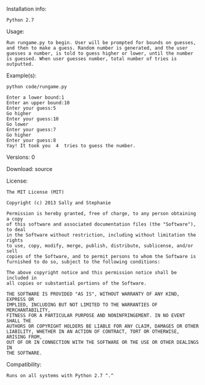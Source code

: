 Installation info:

	Python 2.7

Usage:

	Run rungame.py to begin. User will be prompted for bounds on guesses, and then to make a guess. Random number is generated, and the user guesses a number, is told to guess higher or lower, until the number is guessed. When user guesses number, total number of tries is outputted.

Example(s):

	python code/rungame.py 

	Enter a lower bound:1
	Enter an upper bound:10
	Enter your guess:5
	Go higher
	Enter your guess:10
	Go lower
	Enter your guess:7
	Go higher
	Enter your guess:8
	Yay! It took you  4  tries to guess the number.

Versions: 0

Download: source

License:

	The MIT License (MIT)

	Copyright (c) 2013 Sally and Stephanie

	Permission is hereby granted, free of charge, to any person obtaining a copy
	of this software and associated documentation files (the "Software"), to deal
	in the Software without restriction, including without limitation the rights
	to use, copy, modify, merge, publish, distribute, sublicense, and/or sell
	copies of the Software, and to permit persons to whom the Software is
	furnished to do so, subject to the following conditions:

	The above copyright notice and this permission notice shall be included in
	all copies or substantial portions of the Software.

	THE SOFTWARE IS PROVIDED "AS IS", WITHOUT WARRANTY OF ANY KIND, EXPRESS OR
	IMPLIED, INCLUDING BUT NOT LIMITED TO THE WARRANTIES OF MERCHANTABILITY,
	FITNESS FOR A PARTICULAR PURPOSE AND NONINFRINGEMENT. IN NO EVENT SHALL THE
	AUTHORS OR COPYRIGHT HOLDERS BE LIABLE FOR ANY CLAIM, DAMAGES OR OTHER
	LIABILITY, WHETHER IN AN ACTION OF CONTRACT, TORT OR OTHERWISE, ARISING FROM,
	OUT OF OR IN CONNECTION WITH THE SOFTWARE OR THE USE OR OTHER DEALINGS IN
	THE SOFTWARE.

Compatibility:

	Runs on all systems with Python 2.7 ^.^